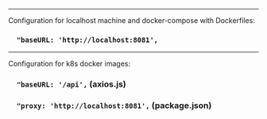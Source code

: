 ___
Configuration for localhost machine and docker-compose with Dockerfiles:
### `  "baseURL: 'http://localhost:8081',`

___

Configuration for k8s docker images:
### `  "baseURL: '/api',` (axios.js)
### `  "proxy: 'http://localhost:8081',` (package.json)
